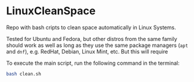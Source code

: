 # LinuxCleanSpace

Repo with bash cripts to clean space automatically in Linux Systems. 

Tested for Ubuntu and Fedora, but other distros from the same family should work as well as long as they use 
the same package managers (`apt` and `dnf`), e.g. RedHat, Debian, Linux Mint, etc. But this will require

To execute the main script, run the following command in the terminal:

```bash
bash clean.sh
```


